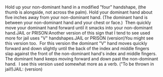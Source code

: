 Hold up your non-dominant hand in a modified "four" handshape, (the thumb 
	is alongside, not across the palm). Hold your dominant hand about five 
	inches away from your non-dominant hand. (The dominant hand is between your 
	non-dominant hand and your chest or face.)  Then quickly move your 
	dominant hand forward until it smacks into your non-dominant hand.JAIL or PRISON:Another version of this sign that I tend to see used more for jail uses "V" 
	handshapes.JAIL or PRISON (version)You might see this version too.  For this version the dominant "V" hand moves quickly forward and down slightly until the 
  back of the index and middle fingers slap against the front of the 
			non-dominant hand's 
  index and middle fingers. The dominant hand keeps moving forward and down past 
			the non-dominant hand.  I see this version used somewhat more 
			as a verb. ("To be thrown in jail!)JAIL: (version)